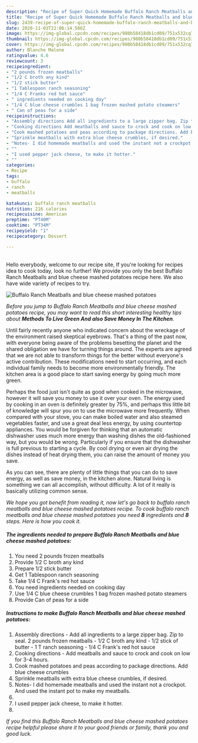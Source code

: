```yaml
---
description: "Recipe of Super Quick Homemade Buffalo Ranch Meatballs and blue cheese mashed potatoes"
title: "Recipe of Super Quick Homemade Buffalo Ranch Meatballs and blue cheese mashed potatoes"
slug: 2439-recipe-of-super-quick-homemade-buffalo-ranch-meatballs-and-blue-cheese-mashed-potatoes
date: 2020-11-03T22:06:14.506Z
image: https://img-global.cpcdn.com/recipes/980b58418db1cd09/751x532cq70/buffalo-ranch-meatballs-and-blue-cheese-mashed-potatoes-recipe-main-photo.jpg
thumbnail: https://img-global.cpcdn.com/recipes/980b58418db1cd09/751x532cq70/buffalo-ranch-meatballs-and-blue-cheese-mashed-potatoes-recipe-main-photo.jpg
cover: https://img-global.cpcdn.com/recipes/980b58418db1cd09/751x532cq70/buffalo-ranch-meatballs-and-blue-cheese-mashed-potatoes-recipe-main-photo.jpg
author: Blanche Malone
ratingvalue: 4.6
reviewcount: 3
recipeingredient:
- "2 pounds frozen meatballs"
- "1/2 C broth any kind"
- "1/2 stick butter"
- "1 Tablespoon ranch seasoning"
- "1/4 C Franks red hot sauce"
- " ingredients needed on cooking day"
- "1/4 C blue cheese crumbles 1 bag frozen mashed potato steamers"
- " Can of peas for a side"
recipeinstructions:
- "Assembly directions Add all ingredients to a large zipper bag. Zip to seal. 2 pounds frozen meatballs 1/2 C broth any kind 1/2 stick of butter 1 T ranch seasoning 1/4 C Frank&#39;s red hot sauce"
- "Cooking directions Add meatballs and sauce to crock and cook on low for 3-4 hours."
- "Cook mashed potatoes and peas according to package directions. Add blue cheese crumbles"
- "Sprinkle meatballs with extra blue cheese crumbles, if desired."
- "Notes- I did homemade meatballs and used the instant not a crockpot. And used the instant pot to make my meatballs."
- ""
- "I used pepper jack cheese, to make it hotter."
- ""
categories:
- Recipe
tags:
- buffalo
- ranch
- meatballs

katakunci: buffalo ranch meatballs 
nutrition: 216 calories
recipecuisine: American
preptime: "PT40M"
cooktime: "PT34M"
recipeyield: "1"
recipecategory: Dessert

---
```

<br>
Hello everybody, welcome to our recipe site, If you're looking for recipes idea to cook today, look no further! We provide you only the best Buffalo Ranch Meatballs and blue cheese mashed potatoes recipe here. We also have wide variety of recipes to try.
<br>


![Buffalo Ranch Meatballs and blue cheese mashed potatoes](https://img-global.cpcdn.com/recipes/980b58418db1cd09/751x532cq70/buffalo-ranch-meatballs-and-blue-cheese-mashed-potatoes-recipe-main-photo.jpg)

<i>Before you jump to Buffalo Ranch Meatballs and blue cheese mashed potatoes recipe, you may want to read this short interesting healthy tips about 
<strong>Methods To Live Green And also Save Money In The Kitchen</strong>.</i>
</br>

Until fairly recently anyone who indicated concern about the wreckage of the environment raised skeptical eyebrows. That's a thing of the past now, with everyone being aware of the problems besetting the planet and the shared obligation we have for turning things around. The experts are agreed that we are not able to transform things for the better without everyone's active contribution. These modifications need to start occurring, and each individual family needs to become more environmentally friendly. The kitchen area is a good place to start saving energy by going much more green.

Perhaps the food just isn't quite as good when cooked in the microwave, however it will save you money to use it over your oven. The energy used by cooking in an oven is definitely greater by 75%, and perhaps this little bit of knowledge will spur you on to use the microwave more frequently. When compared with your stove, you can make boiled water and also steamed vegetables faster, and use a great deal less energy, by using countertop appliances. You would be forgiven for thinking that an automatic dishwasher uses much more energy than washing dishes the old-fashioned way, but you would be wrong. Particularly if you ensure that the dishwasher is full previous to starting a cycle. By cool drying or even air drying the dishes instead of heat drying them, you can raise the amount of money you save.

As you can see, there are plenty of little things that you can do to save energy, as well as save money, in the kitchen alone. Natural living is something we can all accomplish, without difficulty. A lot of it really is basically utilizing common sense.


<i>We hope you got benefit from reading it, now let's go back to buffalo ranch meatballs and blue cheese mashed potatoes recipe. To cook buffalo ranch meatballs and blue cheese mashed potatoes you need <strong>8</strong> ingredients and <strong>8</strong> steps. Here is how you cook it.
</i>

##### The ingredients needed to prepare Buffalo Ranch Meatballs and blue cheese mashed potatoes:

1. You need 2 pounds frozen meatballs
1. Provide 1/2 C broth any kind
1. Prepare 1/2 stick butter
1. Get 1 Tablespoon ranch seasoning
1. Take 1/4 C Frank&#39;s red hot sauce
1. You need  ingredients needed on cooking day
1. Use 1/4 C blue cheese crumbles 1 bag frozen mashed potato steamers
1. Provide  Can of peas for a side


##### Instructions to make Buffalo Ranch Meatballs and blue cheese mashed potatoes:

1. Assembly directions - Add all ingredients to a large zipper bag. Zip to seal. 2 pounds frozen meatballs - 1/2 C broth any kind - 1/2 stick of butter - 1 T ranch seasoning - 1/4 C Frank&#39;s red hot sauce
1. Cooking directions - Add meatballs and sauce to crock and cook on low for 3-4 hours.
1. Cook mashed potatoes and peas according to package directions. Add blue cheese crumbles
1. Sprinkle meatballs with extra blue cheese crumbles, if desired.
1. Notes- I did homemade meatballs and used the instant not a crockpot. And used the instant pot to make my meatballs.
1. 
1. I used pepper jack cheese, to make it hotter.
1. 


<i>If you find this Buffalo Ranch Meatballs and blue cheese mashed potatoes recipe helpful please share it to your good friends or family, thank you and good luck.</i>
